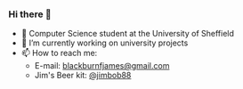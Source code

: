### Hi there 👋
- 🌱 Computer Science student at the University of Sheffield
- 🔭 I’m currently working on university projects
- 📫 How to reach me: 
   - E-mail: blackburnfjames@gmail.com
   - Jim's Beer kit: [@jimbob88](https://www.jimsbeerkit.co.uk/forum/memberlist.php?mode=viewprofile&u=21307)

